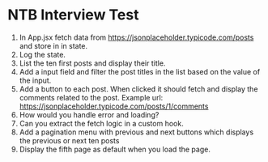 # NTB Interview Test

1. In App.jsx fetch data from https://jsonplaceholder.typicode.com/posts and store in in state.
2. Log the state.
3. List the ten first posts and display their title.
4. Add a input field and filter the post titles in the list based on the value of the input.
5. Add a button to each post. When clicked it should fetch and display the comments related to the post. Example url: https://jsonplaceholder.typicode.com/posts/1/comments
6. How would you handle error and loading?
7. Can you extract the fetch logic in a custom hook.
8. Add a pagination menu with previous and next buttons which displays the previous or next ten posts
9. Display the fifth page as default when you load the page.
